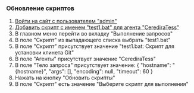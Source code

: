 ### Обновление скриптов

1. [Войти на сайт с пользователем "admin"](../../../../0.%20Шаги/1.%20Войти%20на%20сайт%20с%20пользователем%20username.md)
1. [Добавить скрипт с именем "test1.bat" для агента "CerediraTess"](../../../../0.%20Шаги/7.%20Добавление%20скриптов%20scripts%20для%20существующего%20агента%20agent.md)
1. В главном меню перейти во вкладку "Выполнение запросов"
1. В поле "Скрипт" из выпадающего списка выбрать "test1.bat"
1. В поле "Скрипт" присутствует значение "test1.bat: Скрипт для установки клинета Git"
1. В поле "Агенты" присутствует значение "CerediraTess"
1. В поле "Тело запроса" присутствует значение:
{
    "hostname": "{hostname}",
    "args": [],
    "encoding": null,
    "timeout": 60
}
1. Нажать на кнопку "Обновить скрипты"
1. В поле "Скрипт" есть значение "Выберите скрипт для выполнения"